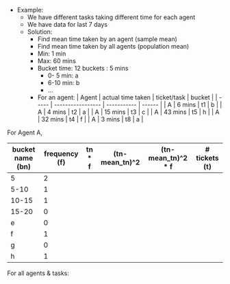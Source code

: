 - Example:
	- We have different tasks taking different time for each agent
	- We have data for last 7 days
	- Solution:
		- Find mean time taken by an agent (sample mean)
		- Find mean time taken by all agents (population mean)
		- Min: 1 min
		- Max: 60 mins
		- Bucket time: 12 buckets : 5 mins
			- 0- 5 min: a
			- 6-10 min: b
			- ...
		- For an agent:
| Agent | actual time taken | ticket/task | bucket |
| ----- | ----------------- | ----------- | ------ |
| A     | 6 mins            | t1          | b      |
| A     | 4 mins            | t2          | a      |
| A     | 15 mins           | t3          | c      |
| A     | 43 mins           | t5          | h      |
| A     | 32 mins           | t4          | f      |
| A     | 3 mins            | t8          | a       |

For Agent A, 

| bucket name (bn) | frequency (f) | tn * f | (tn-mean_tn)^2 | (tn-mean_tn)^2 * f | # tickets (t) |
| ---------------- | ------------- | ------ | -------------- | ------------------ | ------------- |
| 5                | 2             |        |                |                    |               |
| 5-10             | 1             |        |                |                    |               |
| 10-15            | 1             |        |                |                    |               |
| 15-20            | 0             |        |                |                    |               |
| e                | 0             |        |                |                    |               |
| f                | 1             |        |                |                    |               |
| g                | 0             |        |                |                    |               |
| h                | 1             |        |                |                    |               |



For all agents & tasks:


